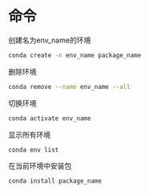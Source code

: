 # 命令

创建名为env\_name的环境

```bash
conda create -n env_name package_name
```

删除环境

```bash
conda remove --name env_name --all
```

切换环境

```bash
conda activate env_name
```

显示所有环境

```bash
conda env list
```

在当前环境中安装包

```bash
conda install package_name
```



